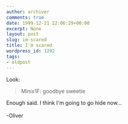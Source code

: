 ```yaml
---
author: archiver
comments: true
date: 1999-12-21 22:06:29+00:00
excerpt: None
layout: post
slug: im-scared
title: I'm scared
wordpress_id: 1292
tags:
- oldpost
---
```


Look:<blockquote>Minix1F: goodbye sweetie</blockquote>Enough said. I think I'm going to go hide now...<br /><br />-Oliver